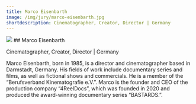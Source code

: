 ```yaml
---
title: Marco Eisenbarth 
image: /img/jury/marco-eisenbarth.jpg
shortdescription: Cinematographer, Creator, Director | Germany
---
```

<img src="/img/jury/marco-eisenbarth.jpg">
## Marco Eisenbarth 

Cinematographer, Creator, Director | Germany

Marco Eisenbarth, born in 1985, is a director and cinematographer based in Darmstadt, Germany. His fields of work include documentary series and films, as well as fictional shows and commercials. He is a member of the “Berufsverband Kinematografie e.V.”. Marco is the founder and CEO of the production company “4ReelDocs”, which was founded in 2020 and produced the award-winning documentary series “BASTARDS.”.



